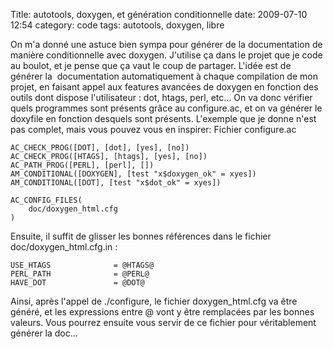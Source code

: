 Title: autotools, doxygen, et génération conditionnelle
date: 2009-07-10 12:54
category: code
tags: autotools, doxygen, libre

On m'a donné une astuce bien sympa pour générer de la documentation
de manière conditionnelle avec doxygen. J'utilise ça dans le projet
que je code au boulot, et je pense que ça vaut le coup de partager.
L'idée est de générer la  documentation automatiquement à chaque
compilation de mon projet, en faisant appel aux features avancées
de doxygen en fonction des outils dont dispose l'utilisateur : dot,
htags, perl, etc... On va donc vérifier quels programmes sont
présents grâce au configure.ac, et on va générer le doxyfile en
fonction desquels sont présents. L'exemple que je donne n'est pas
complet, mais vous pouvez vous en inspirer: Fichier configure.ac

    AC_CHECK_PROG([DOT], [dot], [yes], [no])
    AC_CHECK_PROG([HTAGS], [htags], [yes], [no])
    AC_PATH_PROG([PERL], [perl], [])
    AM_CONDITIONAL([DOXYGEN], [test "x$doxygen_ok" = xyes])
    AM_CONDITIONAL([DOT], [test "x$dot_ok" = xyes])

    AC_CONFIG_FILES(
        doc/doxygen_html.cfg
    )

Ensuite, il suffit de glisser les bonnes références dans le fichier
doc/doxygen\_html.cfg.in :

    USE_HTAGS              = @HTAGS@
    PERL_PATH              = @PERL@
    HAVE_DOT               = @DOT@

Ainsi, après l'appel de ./configure, le fichier doxygen\_html.cfg
va être généré, et les expressions entre @ vont y être remplacées
par les bonnes valeurs. Vous pourrez ensuite vous servir de ce
fichier pour véritablement générer la doc...




